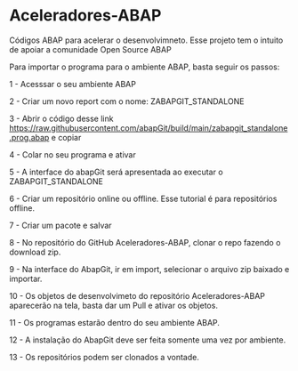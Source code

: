 # Aceleradores-ABAP
Códigos ABAP para acelerar o desenvolvimneto.
Esse projeto tem o intuito de apoiar a comunidade Open Source ABAP

Para importar o programa para o ambiente ABAP, basta seguir os passos:

1 - Acesssar o seu ambiente ABAP

2 - Criar um novo report com o nome: ZABAPGIT_STANDALONE

3 - Abrir o código desse link https://raw.githubusercontent.com/abapGit/build/main/zabapgit_standalone.prog.abap e copiar

4 - Colar no seu programa e ativar

5 - A interface do abapGit será apresentada ao executar o ZABAPGIT_STANDALONE

6 - Criar um repositório online ou offline. Esse tutorial é para repositórios offline.

7 - Criar um pacote e salvar

8 - No repositório do GitHub Aceleradores-ABAP, clonar o repo fazendo o download zip.

9 - Na interface do AbapGit, ir em import, selecionar o arquivo zip baixado e importar.

10 - Os objetos de desenvolvimeto do repositório Aceleradores-ABAP aparecerão na tela, basta dar um Pull e ativar os objetos.

11 - Os programas estarão dentro do seu ambiente ABAP.

12 - A instalação do AbapGit deve ser feita somente uma vez por ambiente.

13 - Os repositórios podem ser clonados a vontade.
